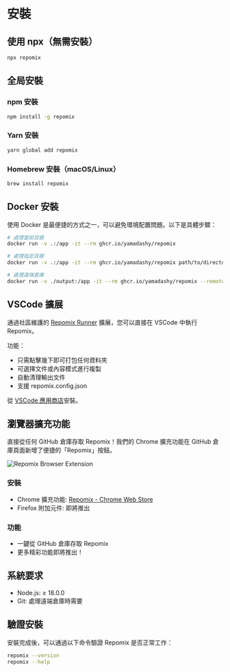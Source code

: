 # 安裝

## 使用 npx（無需安裝）

```bash
npx repomix
```

## 全局安裝

### npm 安裝
```bash
npm install -g repomix
```

### Yarn 安裝
```bash
yarn global add repomix
```

### Homebrew 安裝（macOS/Linux）
```bash
brew install repomix
```

## Docker 安裝

使用 Docker 是最便捷的方式之一，可以避免環境配置問題。以下是具體步驟：

```bash
# 處理當前目錄
docker run -v .:/app -it --rm ghcr.io/yamadashy/repomix

# 處理指定目錄
docker run -v .:/app -it --rm ghcr.io/yamadashy/repomix path/to/directory

# 處理遠端倉庫
docker run -v ./output:/app -it --rm ghcr.io/yamadashy/repomix --remote yamadashy/repomix
```

## VSCode 擴展

通過社區維護的 [Repomix Runner](https://marketplace.visualstudio.com/items?itemName=DorianMassoulier.repomix-runner) 擴展，您可以直接在 VSCode 中執行 Repomix。

功能：
- 只需點擊幾下即可打包任何資料夾
- 可選擇文件或內容模式進行複製
- 自動清理輸出文件
- 支援 repomix.config.json

從 [VSCode 應用商店](https://marketplace.visualstudio.com/items?itemName=DorianMassoulier.repomix-runner)安裝。

## 瀏覽器擴充功能

直接從任何 GitHub 倉庫存取 Repomix！我們的 Chrome 擴充功能在 GitHub 倉庫頁面新增了便捷的「Repomix」按鈕。

![Repomix Browser Extension](/images/docs/browser-extension.png)

### 安裝
- Chrome 擴充功能: [Repomix - Chrome Web Store](https://chromewebstore.google.com/detail/repomix/fimfamikepjgchehkohedilpdigcpkoa)
- Firefox 附加元件: 即將推出

### 功能
- 一鍵從 GitHub 倉庫存取 Repomix
- 更多精彩功能即將推出！

## 系統要求

- Node.js: ≥ 18.0.0
- Git: 處理遠端倉庫時需要

## 驗證安裝

安裝完成後，可以通過以下命令驗證 Repomix 是否正常工作：

```bash
repomix --version
repomix --help
```
